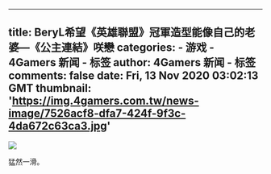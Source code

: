 
---
title: BeryL希望《英雄聯盟》冠軍造型能像自己的老婆—《公主連結》咲戀
categories: 
    - 游戏
    - 4Gamers 新闻 - 标签
author: 4Gamers 新闻 - 标签
comments: false
date: Fri, 13 Nov 2020 03:02:13 GMT
thumbnail: 'https://img.4gamers.com.tw/news-image/7526acf8-dfa7-424f-9f3c-4da672c63ca3.jpg'
---

<div>   
<img src="https://img.4gamers.com.tw/news-image/7526acf8-dfa7-424f-9f3c-4da672c63ca3.jpg" referrerpolicy="no-referrer"><p>猛然一滑。</p>  
</div>
            